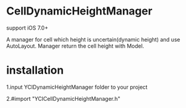 # CellDynamicHeightManager
support iOS 7.0+

A manager for cell which height is uncertain(dynamic height) and use AutoLayout. Manager return the cell height with Model.

installation
=
1.input YCIDynamicHeightManager folder to your project

2.#import "YCICellDynamicHeightManager.h"

